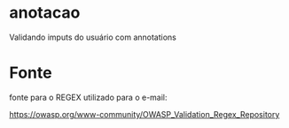 # anotacao
Validando imputs do usuário com annotations

# Fonte

fonte para o REGEX utilizado para o e-mail:

https://owasp.org/www-community/OWASP_Validation_Regex_Repository



